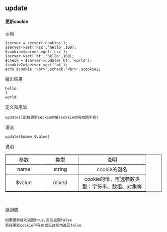 ## update
#### 更新cookie ####

示例
```
$server = server('cookies');
$server->set('nsc','hello',160);
$cookie=$server->get('nsc');
$server->set('bt','hello',160);
$check = $server->update('bt','world');
$cookie2=$server->get('bt');
echo $cookie.'<br>'.$check.'<br>'.$cookie2;
```
输出结果
```
hello
1
world

```


定义和用法
```
update()函数更新cookie的值(cokkie的有效期不变)
```
语法

```
update($name,$value)

```
说明

<table border="1" cellpadding="3" cellspaing="3">
    <tr align="center">
        <td width="100px">参数</td>
        <td width="100px">类型</td>
        <td width="200px">说明</td>
    </tr>
    <tr align="center">
        <td>name</td>
        <td>string</td>
        <td>cookie的键名</td>
    </tr>
    <tr align="center">
        <td>$value</td>
        <td>mixed</td>
        <td>cookie的值，可选参数类型：字符串、数组、对象等</td>
    </tr>
</table>

<br>

返回值
```
如果更新成功返回true,否则返回false
若待更新cookie不存在或已过期均返回false

```

